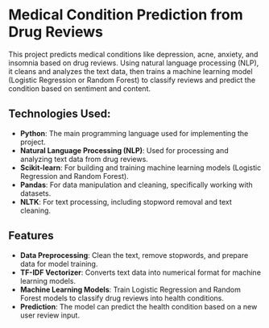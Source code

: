 # Medical Condition Prediction from Drug Reviews
This project predicts medical conditions like depression, acne, anxiety, and insomnia based on drug reviews. Using natural language processing (NLP), it cleans and analyzes the text data, then trains a machine learning model (Logistic Regression or Random Forest) to classify reviews and predict the condition based on sentiment and content.

## Technologies Used:
- **Python**: The main programming language used for implementing the project.
- **Natural Language Processing (NLP)**: Used for processing and analyzing text data from drug reviews.
- **Scikit-learn**: For building and training machine learning models (Logistic Regression and Random Forest).
- **Pandas**: For data manipulation and cleaning, specifically working with datasets.
- **NLTK**: For text processing, including stopword removal and text cleaning.

## Features

- **Data Preprocessing**: Clean the text, remove stopwords, and prepare data for model training.
- **TF-IDF Vectorizer**: Converts text data into numerical format for machine learning models.
- **Machine Learning Models**: Train Logistic Regression and Random Forest models to classify drug reviews into health conditions.
- **Prediction**: The model can predict the health condition based on a new user review input.
